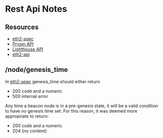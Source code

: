 # Rest Api Notes

## Resources

* [eth2-spec]("https://github.com/ethereum/eth2.0-specs")
* [Prysm API]("https://api.prylabs.net/#")
* [Lighthouse API]("https://lighthouse-book.sigmaprime.io/http.html")
* [eth2-api]("https://github.com/ethereum/eth2.0-APIs")

## /node/genesis_time

In [eth2-spec]("https://github.com/ethereum/eth2.0-specs") genesis_time should either return
* 200 code and a numeric
* 500 internal error

Any time a beacon node is in a pre-genesis state, it will be a valid condition to have no
genesis time set. For this reason, it was deemed more appropriate to return:
* 200 code and a numeric
* 204 (no content)